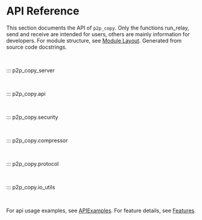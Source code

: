 # API Reference

This section documents the API of `p2p_copy`. Only the functions run_relay, send and receive are intended for users, others are mainly information for developers. For module structure, see [Module Layout](./layout.md). Generated from source code docstrings.



&nbsp;

::: p2p_copy_server



&nbsp;

::: p2p_copy.api



&nbsp;

::: p2p_copy.security




&nbsp;

::: p2p_copy.compressor



&nbsp;

::: p2p_copy.protocol



&nbsp;

::: p2p_copy.io_utils



&nbsp;


For api usage examples, see [APIExamples](./examples.md). For feature details, see [Features](./features.md).
